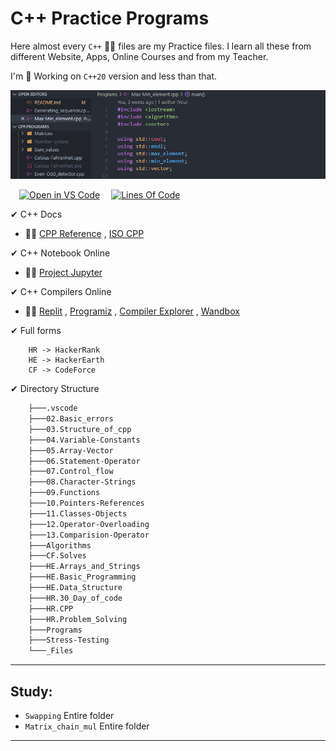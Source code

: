 # C++ Practice Programs

Here almost every `C++` 🐱‍🏍 files are my Practice files. I learn all these from different Website, Apps, Online Courses and from my Teacher.

I'm 🎃 Working on `C++20` version and less than that.

![CPP_Logo](./_Files/CPP_banner.png)

&emsp;[![Open in VS Code](https://open.vscode.dev/badges/open-in-vscode.svg)](https://github.com/Koushikon/CPP.Programs) 
&emsp;[![Lines Of Code](https://tokei.rs/b1/github.com/Koushikon/CPP.Programs?category=code)](https://github.com/Koushikon/CPP.Programs)

✔ C++ Docs

- 🐱‍👓 [CPP Reference][lnk0001] , [ISO CPP][lnk0002]

✔ C++ Notebook Online

- 🐱‍🐉 [Project Jupyter][lnk0003]

✔ C++ Compilers Online

- 🚴‍♀️ [Replit][lnk0004] , [Programiz][lnk0005] , [Compiler Explorer][lnk0006] , [Wandbox][lnk0007]

✔ Full forms

```Plain
    HR -> HackerRank
    HE -> HackerEarth
    CF -> CodeForce
```

✔ Directory Structure

```Bash
    ├───.vscode
    ├───02.Basic_errors
    ├───03.Structure_of_cpp
    ├───04.Variable-Constants
    ├───05.Array-Vector
    ├───06.Statement-Operator
    ├───07.Control_flow
    ├───08.Character-Strings
    ├───09.Functions
    ├───10.Pointers-References        
    ├───11.Classes-Objects
    ├───12.Operator-Overloading       
    ├───13.Comparision-Operator       
    ├───Algorithms
    ├───CF.Solves
    ├───HE.Arrays_and_Strings
    ├───HE.Basic_Programming
    ├───HE.Data_Structure
    ├───HR.30_Day_of_code
    ├───HR.CPP
    ├───HR.Problem_Solving
    ├───Programs
    ├───Stress-Testing
    └───_Files
```

---

## Study:

- `Swapping` Entire folder
- `Matrix_chain_mul` Entire folder

---

<!-- External links  -->
[lnk0001]: https://en.cppreference.com/w/
[lnk0002]: https://isocpp.org/
[lnk0003]: https://jupyter.org/try
[lnk0004]: https://replit.com/languages/cpp
[lnk0005]: https://www.programiz.com/cpp-programming/online-compiler/
[lnk0006]: https://godbolt.org/
[lnk0007]: https://wandbox.org/

<!-- [lnk0008]: 

[lnk0009]: 

[lnk0010]: 

[lnk0011]: 

[lnk0012]:  -->
